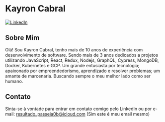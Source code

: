 # Kayron Cabral

[![LinkedIn](https://img.shields.io/badge/LinkedIn-Connect-blue)](https://www.linkedin.com/in/kayroncabral/)

## Sobre Mim

Olá! Sou Kayron Cabral, tenho mais de 10 anos de experiência com desenvolvimento de software. Sendo mais de 3 anos dedicados a projetos utilizando JavaScript, React, Redux, Nodejs, GraphQL, Cypress, MongoDB, Docker, Kubernetes e GCP. Um grande entusiasta por tecnologia; apaixonado por empreendedorismo, aprendizado e resolver problemas; um amante de marcenaria. Buscando sempre o meu melhor lado como ser humano.

## Contato

Sinta-se à vontade para entrar em contato comigo pelo LinkedIn ou por e-mail: resultado_passeia0b@icloud.com (Sim este é meu email mesmo)
